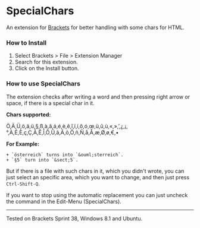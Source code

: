 SpecialChars
======

An extension for [Brackets](https://github.com/adobe/brackets/) for better handling with some chars for HTML.

### How to Install

1. Select Brackets > File > Extension Manager
2. Search for this extension.
3. Click on the Install button.

### How to use SpecialChars
The extension checks after writing a word and then pressing right arrow or space, if there is a special char in it. 

**Chars supported:**

Ö,Ä,Ü,ö,ä,ü,§,ß,à,â,á,é,è,ê,î,ï,í,ô,ó,œ,ü,û,ù,«,»,’,¿,¡,°,À,É,È,ç,Ç,Â,Ê,Î,Ô,Û,ã,Ã,õ,Õ,ñ,Ñ,å,Å,æ,Ø,ø,€,•

**For Example:**

    + `österreich` turns into `&ouml;sterreich`.
    + `§5` turn into `&sect;5`.
    
But if there is a file with such chars in it, which you didn't wrote, you can just select an specific area, which you want to change, and then just press `Ctrl-Shift-Q`.

If you want to stop using the automatic replacement you can just uncheck the command in the Edit-Menu (SpecialChars).

***
Tested on Brackets Sprint 38, Windows 8.1 and Ubuntu.
    
